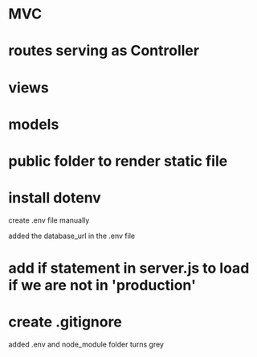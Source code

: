 #





# MVC

# routes serving as Controller

# views

# models

# public folder to render static file

# install dotenv
create .env file manually

added the database_url in the .env file

# add if statement in server.js to load if we are not in 'production'

# create .gitignore
added .env and node_module folder
turns grey

